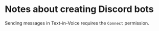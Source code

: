 # Notes about creating Discord bots

Sending messages in Text-in-Voice requires the `Connect` permission.

